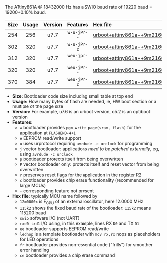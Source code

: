 The ATtiny861A @ 18432000 Hz has a SWIO baud rate of 19220 baud = 19200+0.10% baud.

|Size|Usage|Version|Features|Hex file|
|:-:|:-:|:-:|:-:|:--|
|254|256|u7.7|`w-u-jPr--`|[urboot+attiny861a++9m2160x++++9k6_swio_rxb0_txb1_lednop.hex](https://raw.githubusercontent.com/stefanrueger/urboot.hex/main/mcus/attiny861a/external_oscillator/fcpu++9m2160_Hz/br++++9k6_bps/urboot+attiny861a++9m2160x++++9k6_swio_rxb0_txb1_lednop.hex)|
|302|320|u7.7|`w-u-jPr-c`|[urboot+attiny861a++9m2160x++++9k6_swio_rxb0_txb1_lednop_fr_ce.hex](https://raw.githubusercontent.com/stefanrueger/urboot.hex/main/mcus/attiny861a/external_oscillator/fcpu++9m2160_Hz/br++++9k6_bps/urboot+attiny861a++9m2160x++++9k6_swio_rxb0_txb1_lednop_fr_ce.hex)|
|312|320|u7.7|`weu-jpr--`|[urboot+attiny861a++9m2160x++++9k6_swio_rxb0_txb1_ee_lednop.hex](https://raw.githubusercontent.com/stefanrueger/urboot.hex/main/mcus/attiny861a/external_oscillator/fcpu++9m2160_Hz/br++++9k6_bps/urboot+attiny861a++9m2160x++++9k6_swio_rxb0_txb1_ee_lednop.hex)|
|320|320|u7.7|`weu-jPr--`|[urboot+attiny861a++9m2160x++++9k6_swio_rxb0_txb1_ee.hex](https://raw.githubusercontent.com/stefanrueger/urboot.hex/main/mcus/attiny861a/external_oscillator/fcpu++9m2160_Hz/br++++9k6_bps/urboot+attiny861a++9m2160x++++9k6_swio_rxb0_txb1_ee.hex)|
|370|384|u7.7|`weu-jPr-c`|[urboot+attiny861a++9m2160x++++9k6_swio_rxb0_txb1_ee_lednop_fr_ce.hex](https://raw.githubusercontent.com/stefanrueger/urboot.hex/main/mcus/attiny861a/external_oscillator/fcpu++9m2160_Hz/br++++9k6_bps/urboot+attiny861a++9m2160x++++9k6_swio_rxb0_txb1_ee_lednop_fr_ce.hex)|

- **Size:** Bootloader code size including small table at top end
- **Usage:** How many bytes of flash are needed, ie, HW boot section or a multiple of the page size
- **Version:** For example, u7.6 is an urboot version, o5.2 is an optiboot version
- **Features:**
  + `w` bootloader provides `pgm_write_page(sram, flash)` for the application at `FLASHEND-4+1`
  + `e` EEPROM read/write support
  + `u` uses urprotocol requiring `avrdude -c urclock` for programming
  + `j` vector bootloader: applications *need to be patched externally*, eg, using `avrdude -c urclock`
  + `p` bootloader protects itself from being overwritten
  + `P` vector bootloader only: protects itself and reset vector from being overwritten
  + `r` preserves reset flags for the application in the register R2
  + `c` bootloader provides chip erase functionality (recommended for large MCUs)
  + `-` corresponding feature not present
- **Hex file:** typically MCU name followed by
  + `12m0000x` is F<sub>CPU</sub> of an external oscillator, here 12.0000 MHz
  + `115k2` shows the fixed baud rate of the bootloader: `115k2` means 115200 baud
  + `swio` software I/O (not UART)
  + `rxd0 txd1` I/O using, in this example, lines RX `D0` and TX `D1`
  + `ee` bootloader supports EEPROM read/write
  + `lednop` is a template bootloader with `mov rx,rx` nops as placeholders for LED operations
  + `fr` bootloader provides non-essential code ("frills") for smoother error handling
  + `ce` bootloader provides a chip erase command
